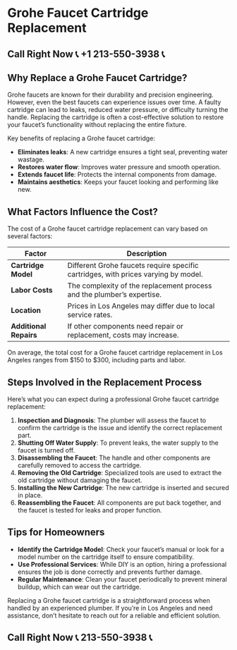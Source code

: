 # Grohe Faucet Cartridge Replacement  

## Call Right Now 📞 +1 213-550-3938 📞

## Why Replace a Grohe Faucet Cartridge?  
Grohe faucets are known for their durability and precision engineering. However, even the best faucets can experience issues over time. A faulty cartridge can lead to leaks, reduced water pressure, or difficulty turning the handle. Replacing the cartridge is often a cost-effective solution to restore your faucet’s functionality without replacing the entire fixture.  

Key benefits of replacing a Grohe faucet cartridge:  
- **Eliminates leaks**: A new cartridge ensures a tight seal, preventing water wastage.  
- **Restores water flow**: Improves water pressure and smooth operation.  
- **Extends faucet life**: Protects the internal components from damage.  
- **Maintains aesthetics**: Keeps your faucet looking and performing like new.  

## What Factors Influence the Cost?  
The cost of a Grohe faucet cartridge replacement can vary based on several factors:  

| **Factor**                | **Description**                                                                 |  
|---------------------------|---------------------------------------------------------------------------------|  
| **Cartridge Model**        | Different Grohe faucets require specific cartridges, with prices varying by model. |  
| **Labor Costs**            | The complexity of the replacement process and the plumber’s expertise.           |  
| **Location**               | Prices in Los Angeles may differ due to local service rates.                   |  
| **Additional Repairs**     | If other components need repair or replacement, costs may increase.           |  

On average, the total cost for a Grohe faucet cartridge replacement in Los Angeles ranges from $150 to $300, including parts and labor.  

## Steps Involved in the Replacement Process  
Here’s what you can expect during a professional Grohe faucet cartridge replacement:  

1. **Inspection and Diagnosis**: The plumber will assess the faucet to confirm the cartridge is the issue and identify the correct replacement part.  
2. **Shutting Off Water Supply**: To prevent leaks, the water supply to the faucet is turned off.  
3. **Disassembling the Faucet**: The handle and other components are carefully removed to access the cartridge.  
4. **Removing the Old Cartridge**: Specialized tools are used to extract the old cartridge without damaging the faucet.  
5. **Installing the New Cartridge**: The new cartridge is inserted and secured in place.  
6. **Reassembling the Faucet**: All components are put back together, and the faucet is tested for leaks and proper function.  

## Tips for Homeowners  
- **Identify the Cartridge Model**: Check your faucet’s manual or look for a model number on the cartridge itself to ensure compatibility.  
- **Use Professional Services**: While DIY is an option, hiring a professional ensures the job is done correctly and prevents further damage.  
- **Regular Maintenance**: Clean your faucet periodically to prevent mineral buildup, which can wear out the cartridge.  

Replacing a Grohe faucet cartridge is a straightforward process when handled by an experienced plumber. If you’re in Los Angeles and need assistance, don’t hesitate to reach out for a reliable and efficient solution.
## Call Right Now 📞 213-550-3938 📞